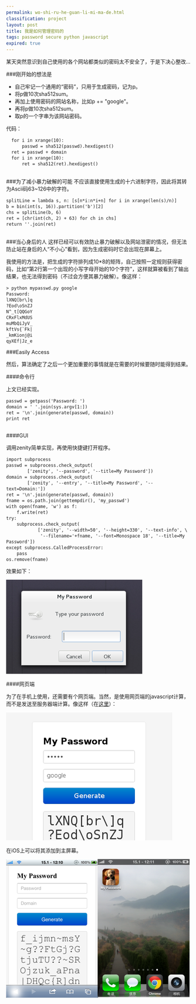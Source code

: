 ```yaml
---
permalink: wo-shi-ru-he-guan-li-mi-ma-de.html
classification: project
layout: post
title: 我是如何管理密码的
tags: password secure python javascript
expired: true
---
```


某天突然意识到自己使用的各个网站都类似的密码太不安全了，于是下决心整改...

###刚开始的想法是

- 自己牢记一个通用的“密码”，只用于生成密码，记为p。
- 将p做10次sha512sum。
- 再加上使用密码的网站名称，比如p += "google"。
- 再将p做10次sha512sum。
- 取p的一个字串为该网站密码。

代码：

```
  for i in xrange(10):
      passwd = sha512(passwd).hexdigest()
  ret = passwd + domain
  for i in xrange(10):
      ret = sha512(ret).hexdigest()


```
###为了减小暴力破解的可能
不应该直接使用生成的十六进制字符，因此将其转为Ascii码63~126中的字符。

```
splitLine = lambda s, n: [s[n*i:n*i+n] for i in xrange(len(s)/n)]
b = bin(int(s, 16)).partition('b')[2]
chs = splitLine(b, 6)
ret = [chr(int(ch, 2) + 63) for ch in chs]
return ''.join(ret)


```
###当心身后的人
这样已经可以有效防止暴力破解以及网站泄密的情况，但无法防止站在身后的人“不小心”看到，因为生成密码时它会出现在屏幕上。

我使用的方法是，把生成的字符排列成10*8的矩阵，自己按照一定规则获得密码，比如“第2行第一个出现的小写字母开始的10个字符”，这样就算被看到了输出结果，也无法得到密码（不过会方便其暴力破解）。像这样：

```
> python mypasswd.py google
Password: 
lXNQ[br\]q
?Eod\oSnZJ
N^_t[QQGoY
CRxFlxMdUS
muMbQiJyV_
kftVs{`Fk|
_kmKionj@i
qyXEf|Jz_e

```
###Easily Access

然后，算法确定了之后一个更加重要的事情就是在需要的时候要随时能得到结果。

####命令行

上文已经实现。

```
passwd = getpass('Password: ')
domain = ' '.join(sys.argv[1:])
ret = '\n'.join(generate(passwd, domain))
print ret


```
####GUI

调用zenity简单实现，再使用快捷键打开程序。

```
import subprocess
passwd = subprocess.check_output(
        ['zenity', '--password', '--title=My Password'])
domain = subprocess.check_output(
        ['zenity', '--entry', '--title=My Password', '--text=Domain:'])
ret = '\n'.join(generate(passwd, domain))
fname = os.path.join(gettempdir(), 'my_passwd')
with open(fname, 'w') as f:
    f.write(ret)
try:
    subprocess.check_output(
            ['zenity', '--width=50', '--height=330', '--text-info', \
             '--filename='+fname, '--font=Monospace 18', '--title=My Password'])
except subprocess.CalledProcessError:
    pass
os.remove(fname)

```
效果如下：

![](images/tumblr_inline_mgnfhayQub1rws8vt.png)

####网页端

为了在手机上使用，还需要有个网页端。当然，是使用网页端的javascript计算，而不是发送至服务器端计算。像这样（在[这里](http://passwd.blahgeek.com/)）：

![](images/tumblr_inline_mgnfjcB7cA1rws8vt.png)

在iOS上可以将其添加到主屏幕。

![](images/tumblr_inline_mgng1pRYuA1rws8vt.png)


